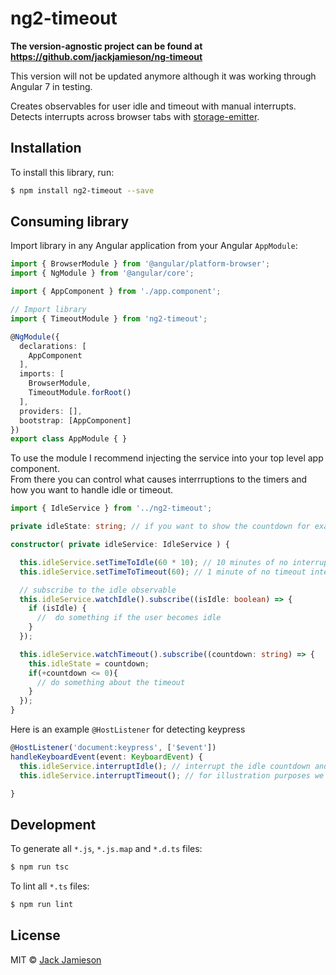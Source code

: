 # ng2-timeout
**The version-agnostic project can be found at https://github.com/jackjamieson/ng-timeout**

This version will not be updated anymore although it was working through Angular 7 in testing.

Creates observables for user idle and timeout with manual interrupts.  Detects interrupts across browser tabs with [storage-emitter](https://github.com/alekseykulikov/storage-emitter).

## Installation

To install this library, run:

```bash
$ npm install ng2-timeout --save
```

## Consuming library

Import library in any Angular application from your Angular `AppModule`:

```typescript
import { BrowserModule } from '@angular/platform-browser';
import { NgModule } from '@angular/core';

import { AppComponent } from './app.component';

// Import library
import { TimeoutModule } from 'ng2-timeout';

@NgModule({
  declarations: [
    AppComponent
  ],
  imports: [
    BrowserModule,
    TimeoutModule.forRoot()
  ],
  providers: [],
  bootstrap: [AppComponent]
})
export class AppModule { }
```

To use the module I recommend injecting the service into your top level app component.  
From there you can control what causes interrruptions to the timers and how you want to handle idle or timeout.

```typescript
import { IdleService } from '../ng2-timeout';

private idleState: string; // if you want to show the countdown for example

constructor( private idleService: IdleService ) {

  this.idleService.setTimeToIdle(60 * 10); // 10 minutes of no interrupts will set the user to idle
  this.idleService.setTimeToTimeout(60); // 1 minute of no timeout interrupts will set the user as timed out

  // subscribe to the idle observable
  this.idleService.watchIdle().subscribe((isIdle: boolean) => {
    if (isIdle) {
      //  do something if the user becomes idle
    }
  });

  this.idleService.watchTimeout().subscribe((countdown: string) => {
    this.idleState = countdown;
    if(+countdown <= 0){
      // do something about the timeout
    }
  });
}
```

Here is an example `@HostListener` for detecting keypress

```typescript
@HostListener('document:keypress', ['$event'])
handleKeyboardEvent(event: KeyboardEvent) {
  this.idleService.interruptIdle(); // interrupt the idle countdown and reset the timer if a key was pressed
  this.idleService.interruptTimeout(); // for illustration purposes we can also reset the timeout when a key is pressed

}
```



## Development

To generate all `*.js`, `*.js.map` and `*.d.ts` files:

```bash
$ npm run tsc
```

To lint all `*.ts` files:

```bash
$ npm run lint
```

## License

MIT © [Jack Jamieson](mailto:jack.jamieson@doh.nj.gov)
